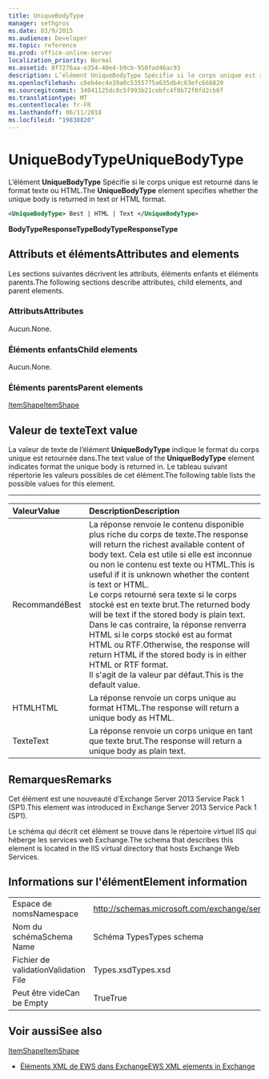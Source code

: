 ```yaml
---
title: UniqueBodyType
manager: sethgros
ms.date: 03/9/2015
ms.audience: Developer
ms.topic: reference
ms.prod: office-online-server
localization_priority: Normal
ms.assetid: 8f7276aa-e354-40e4-b9cb-950fad46ac93
description: L’élément UniqueBodyType Spécifie si le corps unique est retourné dans le format texte ou HTML.
ms.openlocfilehash: c6eb4ec4e39a0c5355775a635db4c63efc666820
ms.sourcegitcommit: 34041125dc8c5f993b21cebfc4f8b72f0fd2cb6f
ms.translationtype: MT
ms.contentlocale: fr-FR
ms.lasthandoff: 06/11/2018
ms.locfileid: "19838820"
---
```

# <a name="uniquebodytype"></a><span data-ttu-id="bf370-103">UniqueBodyType</span><span class="sxs-lookup"><span data-stu-id="bf370-103">UniqueBodyType</span></span>

<span data-ttu-id="bf370-104">L’élément **UniqueBodyType** Spécifie si le corps unique est retourné dans le format texte ou HTML.</span><span class="sxs-lookup"><span data-stu-id="bf370-104">The **UniqueBodyType** element specifies whether the unique body is returned in text or HTML format.</span></span> 
  
```XML
<UniqueBodyType> Best | HTML | Text </UniqueBodyType>
```

 <span data-ttu-id="bf370-105">**BodyTypeResponseType**</span><span class="sxs-lookup"><span data-stu-id="bf370-105">**BodyTypeResponseType**</span></span>
## <a name="attributes-and-elements"></a><span data-ttu-id="bf370-106">Attributs et éléments</span><span class="sxs-lookup"><span data-stu-id="bf370-106">Attributes and elements</span></span>

<span data-ttu-id="bf370-107">Les sections suivantes décrivent les attributs, éléments enfants et éléments parents.</span><span class="sxs-lookup"><span data-stu-id="bf370-107">The following sections describe attributes, child elements, and parent elements.</span></span>
  
### <a name="attributes"></a><span data-ttu-id="bf370-108">Attributs</span><span class="sxs-lookup"><span data-stu-id="bf370-108">Attributes</span></span>

<span data-ttu-id="bf370-109">Aucun.</span><span class="sxs-lookup"><span data-stu-id="bf370-109">None.</span></span>
  
### <a name="child-elements"></a><span data-ttu-id="bf370-110">Éléments enfants</span><span class="sxs-lookup"><span data-stu-id="bf370-110">Child elements</span></span>

<span data-ttu-id="bf370-111">Aucun.</span><span class="sxs-lookup"><span data-stu-id="bf370-111">None.</span></span>
  
### <a name="parent-elements"></a><span data-ttu-id="bf370-112">Éléments parents</span><span class="sxs-lookup"><span data-stu-id="bf370-112">Parent elements</span></span>

[<span data-ttu-id="bf370-113">ItemShape</span><span class="sxs-lookup"><span data-stu-id="bf370-113">ItemShape</span></span>](itemshape.md)
  
## <a name="text-value"></a><span data-ttu-id="bf370-114">Valeur de texte</span><span class="sxs-lookup"><span data-stu-id="bf370-114">Text value</span></span>

<span data-ttu-id="bf370-115">La valeur de texte de l’élément **UniqueBodyType** indique le format du corps unique est retournée dans.</span><span class="sxs-lookup"><span data-stu-id="bf370-115">The text value of the **UniqueBodyType** element indicates format the unique body is returned in.</span></span> <span data-ttu-id="bf370-116">Le tableau suivant répertorie les valeurs possibles de cet élément.</span><span class="sxs-lookup"><span data-stu-id="bf370-116">The following table lists the possible values for this element.</span></span> 
  
****

|<span data-ttu-id="bf370-117">**Valeur**</span><span class="sxs-lookup"><span data-stu-id="bf370-117">**Value**</span></span>|<span data-ttu-id="bf370-118">**Description**</span><span class="sxs-lookup"><span data-stu-id="bf370-118">**Description**</span></span>|
|:-----|:-----|
|<span data-ttu-id="bf370-119">Recommandé</span><span class="sxs-lookup"><span data-stu-id="bf370-119">Best</span></span>  <br/> |<span data-ttu-id="bf370-120">La réponse renvoie le contenu disponible plus riche du corps de texte.</span><span class="sxs-lookup"><span data-stu-id="bf370-120">The response will return the richest available content of body text.</span></span> <span data-ttu-id="bf370-121">Cela est utile si elle est inconnue ou non le contenu est texte ou HTML.</span><span class="sxs-lookup"><span data-stu-id="bf370-121">This is useful if it is unknown whether the content is text or HTML.</span></span>  <br/> <span data-ttu-id="bf370-122">Le corps retourné sera texte si le corps stocké est en texte brut.</span><span class="sxs-lookup"><span data-stu-id="bf370-122">The returned body will be text if the stored body is plain text.</span></span> <span data-ttu-id="bf370-123">Dans le cas contraire, la réponse renverra HTML si le corps stocké est au format HTML ou RTF.</span><span class="sxs-lookup"><span data-stu-id="bf370-123">Otherwise, the response will return HTML if the stored body is in either HTML or RTF format.</span></span>  <br/> <span data-ttu-id="bf370-124">Il s'agit de la valeur par défaut.</span><span class="sxs-lookup"><span data-stu-id="bf370-124">This is the default value.</span></span>  <br/> |
|<span data-ttu-id="bf370-125">HTML</span><span class="sxs-lookup"><span data-stu-id="bf370-125">HTML</span></span>  <br/> |<span data-ttu-id="bf370-126">La réponse renvoie un corps unique au format HTML.</span><span class="sxs-lookup"><span data-stu-id="bf370-126">The response will return a unique body as HTML.</span></span>  <br/> |
|<span data-ttu-id="bf370-127">Texte</span><span class="sxs-lookup"><span data-stu-id="bf370-127">Text</span></span>  <br/> |<span data-ttu-id="bf370-128">La réponse renvoie un corps unique en tant que texte brut.</span><span class="sxs-lookup"><span data-stu-id="bf370-128">The response will return a unique body as plain text.</span></span>  <br/> |
   
## <a name="remarks"></a><span data-ttu-id="bf370-129">Remarques</span><span class="sxs-lookup"><span data-stu-id="bf370-129">Remarks</span></span>

<span data-ttu-id="bf370-130">Cet élément est une nouveauté d'Exchange Server 2013 Service Pack 1 (SP1).</span><span class="sxs-lookup"><span data-stu-id="bf370-130">This element was introduced in Exchange Server 2013 Service Pack 1 (SP1).</span></span>
  
<span data-ttu-id="bf370-131">Le schéma qui décrit cet élément se trouve dans le répertoire virtuel IIS qui héberge les services web Exchange.</span><span class="sxs-lookup"><span data-stu-id="bf370-131">The schema that describes this element is located in the IIS virtual directory that hosts Exchange Web Services.</span></span>
  
## <a name="element-information"></a><span data-ttu-id="bf370-132">Informations sur l'élément</span><span class="sxs-lookup"><span data-stu-id="bf370-132">Element information</span></span>

|||
|:-----|:-----|
|<span data-ttu-id="bf370-133">Espace de noms</span><span class="sxs-lookup"><span data-stu-id="bf370-133">Namespace</span></span>  <br/> |http://schemas.microsoft.com/exchange/services/2006/types  <br/> |
|<span data-ttu-id="bf370-134">Nom du schéma</span><span class="sxs-lookup"><span data-stu-id="bf370-134">Schema Name</span></span>  <br/> |<span data-ttu-id="bf370-135">Schéma Types</span><span class="sxs-lookup"><span data-stu-id="bf370-135">Types schema</span></span>  <br/> |
|<span data-ttu-id="bf370-136">Fichier de validation</span><span class="sxs-lookup"><span data-stu-id="bf370-136">Validation File</span></span>  <br/> |<span data-ttu-id="bf370-137">Types.xsd</span><span class="sxs-lookup"><span data-stu-id="bf370-137">Types.xsd</span></span>  <br/> |
|<span data-ttu-id="bf370-138">Peut être vide</span><span class="sxs-lookup"><span data-stu-id="bf370-138">Can be Empty</span></span>  <br/> |<span data-ttu-id="bf370-139">True</span><span class="sxs-lookup"><span data-stu-id="bf370-139">True</span></span>  <br/> |
   
## <a name="see-also"></a><span data-ttu-id="bf370-140">Voir aussi</span><span class="sxs-lookup"><span data-stu-id="bf370-140">See also</span></span>



[<span data-ttu-id="bf370-141">ItemShape</span><span class="sxs-lookup"><span data-stu-id="bf370-141">ItemShape</span></span>](itemshape.md)


- [<span data-ttu-id="bf370-142">Éléments XML de EWS dans Exchange</span><span class="sxs-lookup"><span data-stu-id="bf370-142">EWS XML elements in Exchange</span></span>](ews-xml-elements-in-exchange.md)

